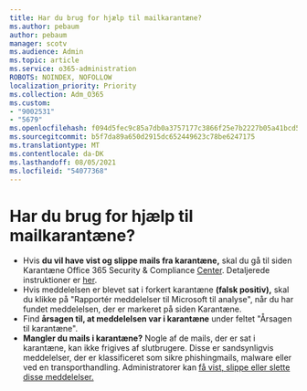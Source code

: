 ```yaml
---
title: Har du brug for hjælp til mailkarantæne?
ms.author: pebaum
author: pebaum
manager: scotv
ms.audience: Admin
ms.topic: article
ms.service: o365-administration
ROBOTS: NOINDEX, NOFOLLOW
localization_priority: Priority
ms.collection: Adm_O365
ms.custom:
- "9002531"
- "5679"
ms.openlocfilehash: f094d5fec9c85a7db0a3757177c3866f25e7b2227b05a41bcd554b1dda092517
ms.sourcegitcommit: b5f7da89a650d2915dc652449623c78be6247175
ms.translationtype: MT
ms.contentlocale: da-DK
ms.lasthandoff: 08/05/2021
ms.locfileid: "54077368"
---
```

# <a name="need-help-with-email-quarantine"></a>Har du brug for hjælp til mailkarantæne?

- Hvis **du vil have vist og slippe mails fra karantæne,** skal du gå til siden Karantæne Office 365 Security & Compliance [Center](https://protection.office.com/quarantine). Detaljerede instruktioner er [her](https://docs.microsoft.com/microsoft-365/security/office-365-security/find-and-release-quarantined-messages-as-a-user?view=o365-worldwide#view-your-quarantined-messages).
- Hvis meddelelsen er blevet sat i forkert karantæne **(falsk positiv),** skal du klikke på "Rapportér meddelelser til Microsoft til analyse", når du har fundet meddelelsen, der er markeret på siden Karantæne. 
- Find **årsagen til, at meddelelsen var i karantæne** under feltet "Årsagen til karantæne".
- **Mangler du mails i karantæne?** Nogle af de mails, der er sat i karantæne, kan ikke frigives af slutbrugere. Disse er sandsynligvis meddelelser, der er klassificeret som sikre phishingmails, malware eller ved en transporthandling. Administratorer kan [få vist, slippe eller slette disse meddelelser.](https://docs.microsoft.com/microsoft-365/security/office-365-security/manage-quarantined-messages-and-files?view=o365-worldwide) 
